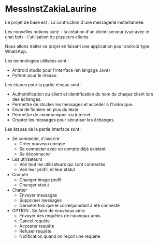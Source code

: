 # MessInstZakiaLaurine

Le projet de base est : La contruction d'une messagerie instantannée.

Les nouvelles notions sont:
    - la création d'un client-serveur (vue avec le chat bot) 
    - l'utilisation de plusieurs clients 
 
Nous allons traiter ce projet en faisant une application pour android type WhatsApp.

Les technologies utilisées sont :
- Android studio pour l'interface (en langage Java)
- Python pour le réseau.

Les étapes pour la partie réseau sont :
  - Authentification du client et identification du nom de chaque client lors des échanges.
  - Permettre de stocker les messages et accéder à l'historique.
  - Envoi de fichiers en plus du texte.
  - Permettre de communiquer via internet.
  - Crypter les messages pour sécuriser les échanges.
  
Les étapes de la partie Interface sont :
  - Se connecter, s'inscrire
      - Créer nouveau compte
      - Se connecter avec un compte déjà existant
      - Se déconnecter
  - Les utilisateurs
      - Voir tout les utilisateurs qui sont connectés
      - Voir leur profil, et leur statut
   - Compte
      - Changer image profil
      - Changer statut
   - Chatter
      - Envoyer messages
      - Supprimer messages
      - Dernière fois que le correspondant à été connecté
  -  OPTION : Se faire de nouveaux amis
      - Envoyer des requêtes de nouveaux amis
      - Cancel requête
      - Accepter requête 
      - Refuser requête
      - Notification quand on reçoit une requête
